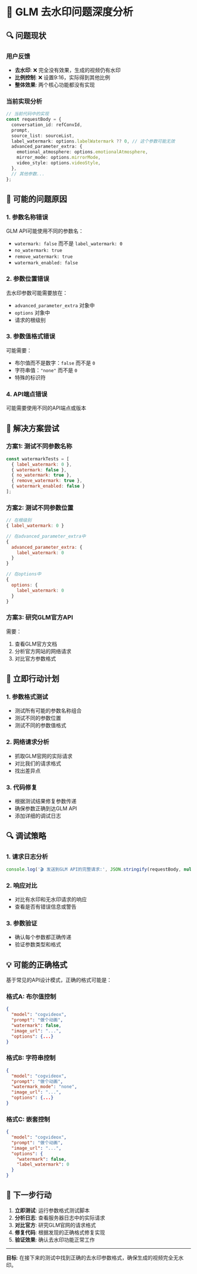 # 🚫 GLM 去水印问题深度分析

## 🔍 问题现状

### 用户反馈
- **去水印**: ❌ 完全没有效果，生成的视频仍有水印
- **比例控制**: ❌ 设置9:16，实际得到其他比例
- **整体效果**: 两个核心功能都没有实现

### 当前实现分析
```typescript
// 当前代码中的实现
const requestBody = {
  conversation_id: refConvId,
  prompt,
  source_list: sourceList,
  label_watermark: options.labelWatermark ?? 0, // 这个参数可能无效
  advanced_parameter_extra: {
    emotional_atmosphere: options.emotionalAtmosphere,
    mirror_mode: options.mirrorMode,
    video_style: options.videoStyle,
  },
  // 其他参数...
};
```

## 🧪 可能的问题原因

### 1. 参数名称错误
GLM API可能使用不同的参数名：
- `watermark: false` 而不是 `label_watermark: 0`
- `no_watermark: true`
- `remove_watermark: true`
- `watermark_enabled: false`

### 2. 参数位置错误
去水印参数可能需要放在：
- `advanced_parameter_extra` 对象中
- `options` 对象中
- 请求的根级别

### 3. 参数值格式错误
可能需要：
- 布尔值而不是数字：`false` 而不是 `0`
- 字符串值：`"none"` 而不是 `0`
- 特殊的标识符

### 4. API端点错误
可能需要使用不同的API端点或版本

## 🔧 解决方案尝试

### 方案1: 测试不同参数名称
```javascript
const watermarkTests = [
  { label_watermark: 0 },
  { watermark: false },
  { no_watermark: true },
  { remove_watermark: true },
  { watermark_enabled: false }
];
```

### 方案2: 测试不同参数位置
```javascript
// 在根级别
{ label_watermark: 0 }

// 在advanced_parameter_extra中
{ 
  advanced_parameter_extra: {
    label_watermark: 0
  }
}

// 在options中
{
  options: {
    label_watermark: 0
  }
}
```

### 方案3: 研究GLM官方API
需要：
1. 查看GLM官方文档
2. 分析官方网站的网络请求
3. 对比官方参数格式

## 🎯 立即行动计划

### 1. 参数格式测试
- 测试所有可能的参数名称组合
- 测试不同的参数位置
- 测试不同的参数值格式

### 2. 网络请求分析
- 抓取GLM官网的实际请求
- 对比我们的请求格式
- 找出差异点

### 3. 代码修复
- 根据测试结果修复参数传递
- 确保参数正确到达GLM API
- 添加详细的调试日志

## 🔍 调试策略

### 1. 请求日志分析
```typescript
console.log('🎬 发送到GLM API的完整请求:', JSON.stringify(requestBody, null, 2));
```

### 2. 响应对比
- 对比有水印和无水印请求的响应
- 查看是否有错误信息或警告

### 3. 参数验证
- 确认每个参数都正确传递
- 验证参数类型和格式

## 💡 可能的正确格式

基于常见的API设计模式，正确的格式可能是：

### 格式A: 布尔值控制
```json
{
  "model": "cogvideox",
  "prompt": "做个动画",
  "watermark": false,
  "image_url": "...",
  "options": {...}
}
```

### 格式B: 字符串控制
```json
{
  "model": "cogvideox",
  "prompt": "做个动画",
  "watermark_mode": "none",
  "image_url": "...",
  "options": {...}
}
```

### 格式C: 嵌套控制
```json
{
  "model": "cogvideox",
  "prompt": "做个动画",
  "image_url": "...",
  "options": {
    "watermark": false,
    "label_watermark": 0
  }
}
```

## 🎯 下一步行动

1. **立即测试**: 运行参数格式测试脚本
2. **分析日志**: 查看服务器日志中的实际请求
3. **对比官方**: 研究GLM官网的请求格式
4. **修复代码**: 根据发现的正确格式修复实现
5. **验证效果**: 确认去水印功能正常工作

---

**目标**: 在接下来的测试中找到正确的去水印参数格式，确保生成的视频完全无水印。